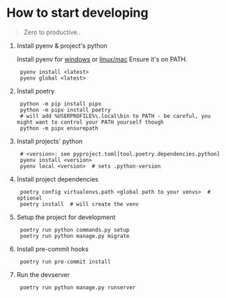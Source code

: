 # How to start developing

> Zero to productive..


1. Install pyenv & project's python

    Install pyenv for [windows](https://github.com/pyenv-win/pyenv-win/blob/master/docs/installation.md) or [linux/mac](https://github.com/pyenv/pyenv#installation)
    Ensure it's on PATH.

        pyenv install <latest>
        pyenv global <latest>


2. Install poetry

        python -m pip install pipx
        python -m pipx install poetry
        # will add %USERPROFILE%\.local\bin to PATH - be careful, you might want to control your PATH yourself though
        python -m pipx ensurepath  


3. Install projects' python

        # <version>: see pyproject.toml[tool.poetry.dependencies.python]
        pyenv install <version>
        pyenv local <version>  # sets .python-version


4. Install project dependencies

        poetry config virtualenvs.path <global path to your venvs>  # optional
        poetry install  # will create the venv


5. Setup the project for development

        poetry run python commands.py setup
        poetry run python manage.py migrate


6. Install pre-commit hooks

        poetry run pre-commit install


7. Run the devserver

        poetry run python manage.py runserver
